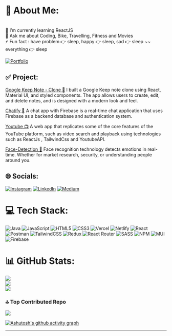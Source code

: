 <!-- <img alt="GitHub followers" src="https://img.shields.io/github/followers/tushar-upadhya?style=social"> &nbsp;&nbsp; <img alt="GitHub User's stars" src="https://img.shields.io/github/stars/tushar-upadhya?style=social"> &nbsp;&nbsp;  -->

# 💫 About Me:
<!-- 🔭 I’m currently working on  *Postman CLONE* -->
<br>🌱 I’m currently learning ReactJS<br>💬 Ask me about  Coding, Bike, Travelling, Fitness and Movies<br>⚡ Fun fact : have problem 👉 sleep, happy 👉 sleep, sad 👉 sleep ~~ everything 👉 sleep

[![Portfolio](https://img.shields.io/badge/Portfolio-%23000000.svg?style=for-the-badge&logo=firefox&logoColor=#FF7139)](https://tusharupadhyay.vercel.app/) 


## ✅ Project:

[Google Keep Note - Clone 📒](https://github.com/tushar-upadhya/google-keep-clone)  I built a Google Keep note clone using React, Material UI, and styled components. The app allows users to create, edit, and delete notes, and is designed with a modern look and feel.

[Chatify 💬](https://github.com/tushar-upadhya/chatify) A chat app with Firebase is a real-time chat application that uses Firebase as a backend database and authentication system.

[Youtube 📺](https://github.com/tushar-upadhya/youtube_clone-main) A web app that replicates some of the core features of the YouTube platform, such as video search and playback using technologies such as ReactJs , TailwindCss and YoutubeAPI.

[Face-Detection 👻](https://github.com/tushar-upadhya/face-detection) Face recognition technology detects emotions in real-time. Whether for market research, security, or understanding people around you.
<!-- 
<b>My Recent posts on Medium!</b>


<a target="_blank" href="https://medium.com/@upadhyaytushar552"><img src="https://medium.com/@upadhyaytushar552/the-godfather-of-a-i-leaves-google-and-warns-of-danger-ahead-592472b93e28" alt="Recent Article on medium 1"></img></a> -->



## 🌐 Socials:
[![Instagram](https://img.shields.io/badge/Instagram-%23E4405F.svg?logo=Instagram&logoColor=white)](https://instagram.com/https://www.instagram.com/_tusharupadhyay/) [![LinkedIn](https://img.shields.io/badge/LinkedIn-%230077B5.svg?logo=linkedin&logoColor=white)](https://linkedin.com/in/https://www.linkedin.com/in/tushar-upadhyay-54029b135/) [![Medium](https://img.shields.io/badge/Medium-12100E?logo=medium&logoColor=white)](https://medium.com/@https://medium.com/@upadhyaytushar552) 

# 💻 Tech Stack:
![Java](https://img.shields.io/badge/java-%23ED8B00.svg?style=for-the-badge&logo=java&logoColor=white) ![JavaScript](https://img.shields.io/badge/javascript-%23323330.svg?style=for-the-badge&logo=javascript&logoColor=%23F7DF1E) ![HTML5](https://img.shields.io/badge/html5-%23E34F26.svg?style=for-the-badge&logo=html5&logoColor=white) ![CSS3](https://img.shields.io/badge/css3-%231572B6.svg?style=for-the-badge&logo=css3&logoColor=white) ![Vercel](https://img.shields.io/badge/vercel-%23000000.svg?style=for-the-badge&logo=vercel&logoColor=white) ![Netlify](https://img.shields.io/badge/netlify-%23000000.svg?style=for-the-badge&logo=netlify&logoColor=#00C7B7) ![React](https://img.shields.io/badge/react-%2320232a.svg?style=for-the-badge&logo=react&logoColor=%2361DAFB) ![Postman](https://img.shields.io/badge/Postman-FF6C37?style=for-the-badge&logo=postman&logoColor=white) ![TailwindCSS](https://img.shields.io/badge/tailwindcss-%2338B2AC.svg?style=for-the-badge&logo=tailwind-css&logoColor=white) ![Redux](https://img.shields.io/badge/redux-%23593d88.svg?style=for-the-badge&logo=redux&logoColor=white) ![React Router](https://img.shields.io/badge/React_Router-CA4245?style=for-the-badge&logo=react-router&logoColor=white) ![SASS](https://img.shields.io/badge/SASS-hotpink.svg?style=for-the-badge&logo=SASS&logoColor=white) ![NPM](https://img.shields.io/badge/NPM-%23000000.svg?style=for-the-badge&logo=npm&logoColor=white) ![MUI](https://img.shields.io/badge/MUI-%230081CB.svg?style=for-the-badge&logo=material-ui&logoColor=white) ![Firebase](https://img.shields.io/badge/firebase-%23039BE5.svg?style=for-the-badge&logo=firebase)
# 📊 GitHub Stats:
![](https://github-readme-stats.vercel.app/api?username=tushar-upadhya&theme=gruvbox&hide_border=true&include_all_commits=false&count_private=true)<br/>
![](https://github-readme-streak-stats.herokuapp.com/?user=tushar-upadhya&theme=gruvbox&hide_border=true)<br/>
![](https://github-readme-stats.vercel.app/api/top-langs/?username=tushar-upadhya&theme=gruvbox&hide_border=true&include_all_commits=false&count_private=true&layout=compact)



### 🔝 Top Contributed Repo
![](https://github-contributor-stats.vercel.app/api?username=tushar-upadhya&limit=5&theme=monokai&combine_all_yearly_contributions=true)

[![Ashutosh's github activity graph](https://github-readme-activity-graph.cyclic.app/graph?username=tushar-upadhya&bg_color=b5b5b5&color=000000&line=c82dbd&point=ba1212&area=true&hide_border=true)](https://github.com/ashutosh00710/github-readme-activity-graph)

---




